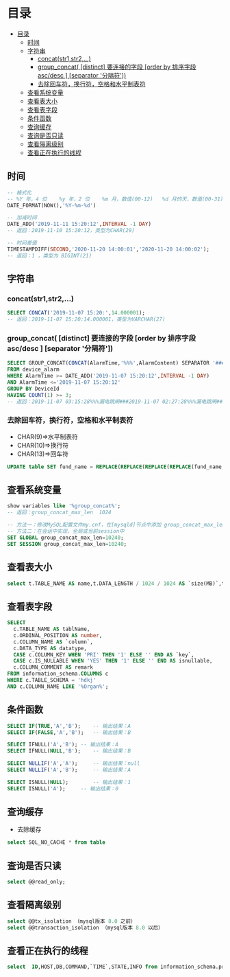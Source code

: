 # 目录
- [目录](#目录)
  - [时间](#时间)
  - [字符串](#字符串)
    - [concat(str1,str2,...)](#concatstr1str2)
    - [group_concat( [distinct] 要连接的字段 [order by 排序字段 asc/desc  ] [separator '分隔符'])](#group_concat-distinct-要连接的字段-order-by-排序字段-ascdesc---separator-分隔符)
    - [去除回车符，换行符，空格和水平制表符](#去除回车符换行符空格和水平制表符)
  - [查看系统变量](#查看系统变量)
  - [查看表大小](#查看表大小)
  - [查看表字段](#查看表字段)
  - [条件函数](#条件函数)
  - [查询缓存](#查询缓存)
  - [查询是否只读](#查询是否只读)
  - [查看隔离级别](#查看隔离级别)
  - [查看正在执行的线程](#查看正在执行的线程)

## 时间

``` sql
-- 格式化
-- %Y 年，4 位    %y 年，2 位    %m 月，数值(00-12)   %d 月的天，数值(00-31)
DATE_FORMAT(NOW(),'%Y-%m-%d')

-- 加减时间
DATE_ADD('2019-11-11 15:20:12',INTERVAL -1 DAY)
-- 返回：2019-11-10 15:20:12，类型为CHAR(29)

-- 时间差值
TIMESTAMPDIFF(SECOND,'2020-11-20 14:00:01','2020-11-20 14:00:02');
-- 返回：1 ，类型为 BIGINT(21)
```

## 字符串

### concat(str1,str2,...)

``` sql
SELECT CONCAT('2019-11-07 15:20:',14.000001);
-- 返回：2019-11-07 15:20:14.000001，类型为VARCHAR(27)
```

### group_concat( [distinct] 要连接的字段 [order by 排序字段 asc/desc  ] [separator '分隔符'])

``` sql
SELECT GROUP_CONCAT(CONCAT(AlarmTime,'%%%',AlarmContent) SEPARATOR '###')
FROM device_alarm
WHERE AlarmTime >= DATE_ADD('2019-11-07 15:20:12',INTERVAL -1 DAY)
AND AlarmTime <='2019-11-07 15:20:12'
GROUP BY DeviceId
HAVING COUNT(1) >= 3;
-- 返回：2019-11-07 03:15:28%%%漏电跳闸###2019-11-07 02:27:28%%%漏电跳闸###……，类型为VARCHAR(341)
```

### 去除回车符，换行符，空格和水平制表符

- CHAR(9)=>水平制表符
- CHAR(10)=>换行符
- CHAR(13)=>回车符

``` sql
UPDATE table SET fund_name = REPLACE(REPLACE(REPLACE(REPLACE(fund_name,CHAR(13),''),CHAR(10),''),CHAR(9),''),' ','')
```

## 查看系统变量

``` sql
show variables like '%group_concat%';
-- 返回：group_concat_max_len	1024

-- 方法一：修改MySQL配置文件my.cnf，在[mysqld]节点中添加 group_concat_max_len = 10240
-- 方法二：在会话中实现，全局或当前session中
SET GLOBAL group_concat_max_len=10240;
SET SESSION group_concat_max_len=10240;
```

## 查看表大小

``` sql
select t.TABLE_NAME AS name,t.DATA_LENGTH / 1024 / 1024 AS `size(MB)`,t.TABLE_ROWS as rowCount from information_schema.TABLES t where t.TABLE_SCHEMA = 'hdkj' and t.TABLE_NAME like 'performance%' order by t.DATA_LENGTH desc
```

## 查看表字段

``` sql
SELECT
  c.TABLE_NAME AS tablName,
  c.ORDINAL_POSITION AS number,
  c.COLUMN_NAME AS `column`,
  c.DATA_TYPE AS datatype,
  CASE c.COLUMN_KEY WHEN 'PRI' THEN '1' ELSE '' END AS `key`,
  CASE c.IS_NULLABLE WHEN 'YES' THEN '1' ELSE '' END AS isnullable,
  c.COLUMN_COMMENT AS remark
FROM information_schema.COLUMNS c
WHERE c.TABLE_SCHEMA = 'hdkj'
AND c.COLUMN_NAME LIKE '%Organ%';
```

## 条件函数

``` sql
SELECT IF(TRUE,'A','B');    -- 输出结果：A
SELECT IF(FALSE,'A','B');   -- 输出结果：B

SELECT IFNULL('A','B'); -- 输出结果：A
SELECT IFNULL(NULL,'B');    -- 输出结果：B

SELECT NULLIF('A','A');     -- 输出结果：null
SELECT NULLIF('A','B');     -- 输出结果：A

SELECT ISNULL(NULL);        -- 输出结果：1
SELECT ISNULL('A');     -- 输出结果：0
```

## 查询缓存

- 去除缓存
``` sql
select SQL_NO_CACHE * from table
```

## 查询是否只读

``` sql
select @@read_only;
```

## 查看隔离级别

``` sql
select @@tx_isolation （mysql版本 8.0 之前）
select @@transaction_isolation （mysql版本 8.0 以后）
```

## 查看正在执行的线程

``` sql
select  ID,HOST,DB,COMMAND,`TIME`,STATE,INFO from information_schema.processlist WHERE HOST LIKE '192.168.1.171:%'
```